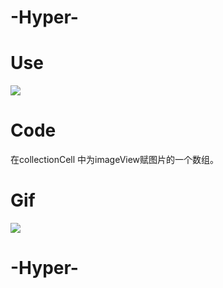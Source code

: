 # -Hyper-

# Use

![](http://oahmyhzk1.bkt.clouddn.com/image/pngheper.png)

# Code 

在collectionCell 中为imageView赋图片的一个数组。


# Gif 

![](http://oahmyhzk1.bkt.clouddn.com/image/gif/Hyper.gif)


# -Hyper-
